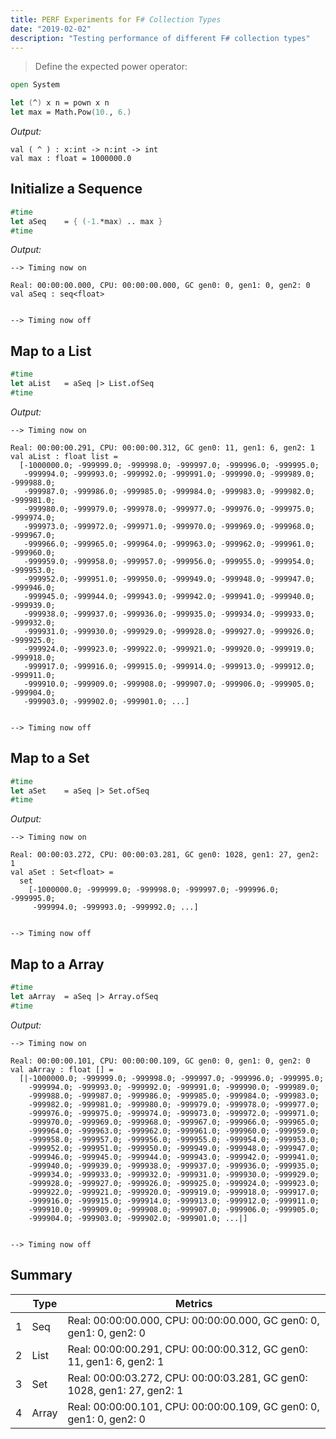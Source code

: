 ```yaml
---
title: PERF Experiments for F# Collection Types
date: "2019-02-02"
description: "Testing performance of different F# collection types"
---
```


> Define the expected power operator:

```fsharp
open System

let (^) x n = pown x n
let max = Math.Pow(10., 6.)
```

*Output:*
```console
val ( ^ ) : x:int -> n:int -> int
val max : float = 1000000.0
```

## Initialize a Sequence

```fsharp
#time
let aSeq    = { (-1.*max) .. max }
#time
```

*Output:*
```console
--> Timing now on

Real: 00:00:00.000, CPU: 00:00:00.000, GC gen0: 0, gen1: 0, gen2: 0
val aSeq : seq<float>


--> Timing now off
```

## Map to a List

```fsharp
#time
let aList   = aSeq |> List.ofSeq
#time
```

*Output:*
```console
--> Timing now on

Real: 00:00:00.291, CPU: 00:00:00.312, GC gen0: 11, gen1: 6, gen2: 1
val aList : float list =
  [-1000000.0; -999999.0; -999998.0; -999997.0; -999996.0; -999995.0;
   -999994.0; -999993.0; -999992.0; -999991.0; -999990.0; -999989.0; -999988.0;
   -999987.0; -999986.0; -999985.0; -999984.0; -999983.0; -999982.0; -999981.0;
   -999980.0; -999979.0; -999978.0; -999977.0; -999976.0; -999975.0; -999974.0;
   -999973.0; -999972.0; -999971.0; -999970.0; -999969.0; -999968.0; -999967.0;
   -999966.0; -999965.0; -999964.0; -999963.0; -999962.0; -999961.0; -999960.0;
   -999959.0; -999958.0; -999957.0; -999956.0; -999955.0; -999954.0; -999953.0;
   -999952.0; -999951.0; -999950.0; -999949.0; -999948.0; -999947.0; -999946.0;
   -999945.0; -999944.0; -999943.0; -999942.0; -999941.0; -999940.0; -999939.0;
   -999938.0; -999937.0; -999936.0; -999935.0; -999934.0; -999933.0; -999932.0;
   -999931.0; -999930.0; -999929.0; -999928.0; -999927.0; -999926.0; -999925.0;
   -999924.0; -999923.0; -999922.0; -999921.0; -999920.0; -999919.0; -999918.0;
   -999917.0; -999916.0; -999915.0; -999914.0; -999913.0; -999912.0; -999911.0;
   -999910.0; -999909.0; -999908.0; -999907.0; -999906.0; -999905.0; -999904.0;
   -999903.0; -999902.0; -999901.0; ...]


--> Timing now off
```

## Map to a Set

```fsharp
#time
let aSet    = aSeq |> Set.ofSeq
#time
```

*Output:*
```console
--> Timing now on

Real: 00:00:03.272, CPU: 00:00:03.281, GC gen0: 1028, gen1: 27, gen2: 1
val aSet : Set<float> =
  set
    [-1000000.0; -999999.0; -999998.0; -999997.0; -999996.0; -999995.0;
     -999994.0; -999993.0; -999992.0; ...]


--> Timing now off
```




## Map to a Array

```fsharp
#time
let aArray  = aSeq |> Array.ofSeq
#time
```

*Output:*
```console
--> Timing now on

Real: 00:00:00.101, CPU: 00:00:00.109, GC gen0: 0, gen1: 0, gen2: 0
val aArray : float [] =
  [|-1000000.0; -999999.0; -999998.0; -999997.0; -999996.0; -999995.0;
    -999994.0; -999993.0; -999992.0; -999991.0; -999990.0; -999989.0;
    -999988.0; -999987.0; -999986.0; -999985.0; -999984.0; -999983.0;
    -999982.0; -999981.0; -999980.0; -999979.0; -999978.0; -999977.0;
    -999976.0; -999975.0; -999974.0; -999973.0; -999972.0; -999971.0;
    -999970.0; -999969.0; -999968.0; -999967.0; -999966.0; -999965.0;
    -999964.0; -999963.0; -999962.0; -999961.0; -999960.0; -999959.0;
    -999958.0; -999957.0; -999956.0; -999955.0; -999954.0; -999953.0;
    -999952.0; -999951.0; -999950.0; -999949.0; -999948.0; -999947.0;
    -999946.0; -999945.0; -999944.0; -999943.0; -999942.0; -999941.0;
    -999940.0; -999939.0; -999938.0; -999937.0; -999936.0; -999935.0;
    -999934.0; -999933.0; -999932.0; -999931.0; -999930.0; -999929.0;
    -999928.0; -999927.0; -999926.0; -999925.0; -999924.0; -999923.0;
    -999922.0; -999921.0; -999920.0; -999919.0; -999918.0; -999917.0;
    -999916.0; -999915.0; -999914.0; -999913.0; -999912.0; -999911.0;
    -999910.0; -999909.0; -999908.0; -999907.0; -999906.0; -999905.0;
    -999904.0; -999903.0; -999902.0; -999901.0; ...|]


--> Timing now off
```




## Summary

|     | Type  | Metrics                                                                 |
| --- | ----- | ----------------------------------------------------------------------- |
| 1   | Seq   | Real: 00:00:00.000, CPU: 00:00:00.000, GC gen0: 0, gen1: 0, gen2: 0     |
| 2   | List  | Real: 00:00:00.291, CPU: 00:00:00.312, GC gen0: 11, gen1: 6, gen2: 1    |
| 3   | Set   | Real: 00:00:03.272, CPU: 00:00:03.281, GC gen0: 1028, gen1: 27, gen2: 1 |
| 4   | Array | Real: 00:00:00.101, CPU: 00:00:00.109, GC gen0: 0, gen1: 0, gen2: 0     |

